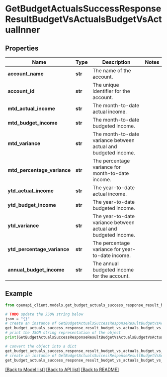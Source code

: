 # GetBudgetActualsSuccessResponseResultBudgetVsActualsBudgetVsActualInner


## Properties

Name | Type | Description | Notes
------------ | ------------- | ------------- | -------------
**account_name** | **str** | The name of the account. | 
**account_id** | **str** | The unique identifier for the account. | 
**mtd_actual_income** | **str** | The month-to-date actual income. | 
**mtd_budget_income** | **str** | The month-to-date budgeted income. | 
**mtd_variance** | **str** | The month-to-date variance between actual and budgeted income. | 
**mtd_percentage_variance** | **str** | The percentage variance for month-to-date income. | 
**ytd_actual_income** | **str** | The year-to-date actual income. | 
**ytd_budget_income** | **str** | The year-to-date budgeted income. | 
**ytd_variance** | **str** | The year-to-date variance between actual and budgeted income. | 
**ytd_percentage_variance** | **str** | The percentage variance for year-to-date income. | 
**annual_budget_income** | **str** | The annual budgeted income for the account. | 

## Example

```python
from openapi_client.models.get_budget_actuals_success_response_result_budget_vs_actuals_budget_vs_actual_inner import GetBudgetActualsSuccessResponseResultBudgetVsActualsBudgetVsActualInner

# TODO update the JSON string below
json = "{}"
# create an instance of GetBudgetActualsSuccessResponseResultBudgetVsActualsBudgetVsActualInner from a JSON string
get_budget_actuals_success_response_result_budget_vs_actuals_budget_vs_actual_inner_instance = GetBudgetActualsSuccessResponseResultBudgetVsActualsBudgetVsActualInner.from_json(json)
# print the JSON string representation of the object
print(GetBudgetActualsSuccessResponseResultBudgetVsActualsBudgetVsActualInner.to_json())

# convert the object into a dict
get_budget_actuals_success_response_result_budget_vs_actuals_budget_vs_actual_inner_dict = get_budget_actuals_success_response_result_budget_vs_actuals_budget_vs_actual_inner_instance.to_dict()
# create an instance of GetBudgetActualsSuccessResponseResultBudgetVsActualsBudgetVsActualInner from a dict
get_budget_actuals_success_response_result_budget_vs_actuals_budget_vs_actual_inner_from_dict = GetBudgetActualsSuccessResponseResultBudgetVsActualsBudgetVsActualInner.from_dict(get_budget_actuals_success_response_result_budget_vs_actuals_budget_vs_actual_inner_dict)
```
[[Back to Model list]](../README.md#documentation-for-models) [[Back to API list]](../README.md#documentation-for-api-endpoints) [[Back to README]](../README.md)



